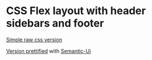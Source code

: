# CSS Flex layout with header sidebars and footer

[Simple raw css version](page-layout/flex-layout-page-clear.html)

[Version prettified](page-layout/flex-layout-page-semantic-ui.html) with [Semantic-Ui](https://semantic-ui.com)